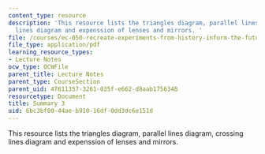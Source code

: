 ```yaml
---
content_type: resource
description: 'This resource lists the triangles diagram, parallel lines diagram, crossing
  lines diagram and expenssion of lenses and mirrors. '
file: /courses/ec-050-recreate-experiments-from-history-inform-the-future-from-the-past-galileo-january-iap-2010/6bc3bf0944aeb91016df0dd3dc6e151d_MITEC_050IAP10_sum03.pdf
file_type: application/pdf
learning_resource_types:
- Lecture Notes
ocw_type: OCWFile
parent_title: Lecture Notes
parent_type: CourseSection
parent_uid: 47611357-3261-035f-e662-d8aab1756348
resourcetype: Document
title: Summary 3
uid: 6bc3bf09-44ae-b910-16df-0dd3dc6e151d
---
```

This resource lists the triangles diagram, parallel lines diagram, crossing lines diagram and expenssion of lenses and mirrors. 

